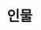 ---
layout: blog
title: 인물
category: blog
tags: [인물]  
summary: 설명
image: /images/blog/KakaoTalk_Image_2019-10-10-15-57-54_016.jpeg
---